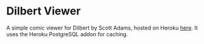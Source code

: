# Dilbert Viewer
A simple comic viewer for Dilbert by Scott Adams, hosted on Heroku [here](https://dilbert-viewer.herokuapp.com).
It uses the Heroku PostgreSQL addon for caching.
